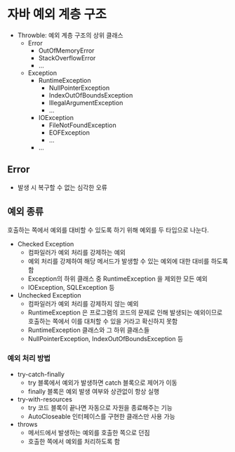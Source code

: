 # 자바 예외 계층 구조
- Throwble: 예외 계층 구조의 상위 클래스
  - Error
    - OutOfMemoryError
    - StackOverflowError
    - ...
  - Exception
    - RuntimeException
      - NullPointerException
      - IndexOutOfBoundsException
      - IllegalArgumentException
      - ...
    - IOException
      - FileNotFoundException
      - EOFException
      - ...
    - ...
## Error
- 발생 시 복구할 수 없는 심각한 오류

## 예외 종류
호출하는 쪽에서 예외를 대비할 수 있도록 하기 위해 예외를 두 타입으로 나눈다. 
- Checked Exception
  - 컴파일러가 예외 처리를 강제하는 예외
  - 예외 처리를 강제하여 해당 메서드가 발생할 수 있는 예외에 대한 대비를 하도록 함
  - Exception의 하위 클래스 중 RuntimeException 을 제외한 모든 예외
  - IOException, SQLException 등
- Unchecked Exception
  - 컴파일러가 예외 처리를 강제하지 않는 예외
  - RuntimeException 은 프로그램의 코드의 문제로 인해 발생되는 예외이므로 호출하는 쪽에서 이를 대처할 수 있을 거라고 확신하지 못함
  - RuntimeException 클래스와 그 하위 클래스들
  - NullPointerException, IndexOutOfBoundsException 등

### 예외 처리 방법
- try-catch-finally
  - try 블록에서 예외가 발생하면 catch 블록으로 제어가 이동
  - finally 블록은 예외 발생 여부와 상관없이 항상 실행
- try-with-resources
  - try 코드 블록이 끝나면 자동으로 자원을 종료해주는 기능
  - AutoCloseable 인터페이스를 구현한 클래스만 사용 가능
- throws
  - 메서드에서 발생하는 예외를 호출한 쪽으로 던짐
  - 호출한 쪽에서 예외를 처리하도록 함
